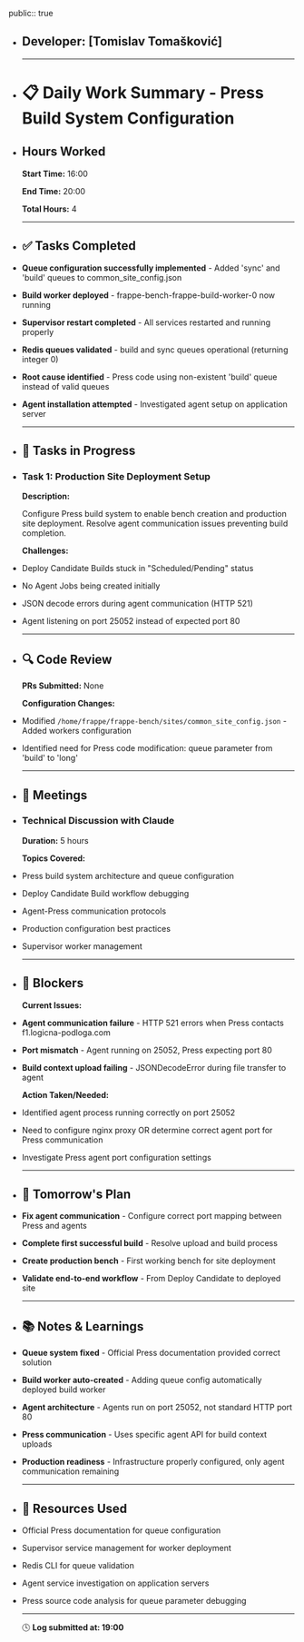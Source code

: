 public:: true

- ## Developer: [Tomislav Tomašković]
  
  ---
- # 📋  **Daily Work Summary - Press Build System Configuration**
- ##  **Hours Worked**
  
  **Start Time:** 16:00
  
  **End Time:** 20:00
  
  **Total Hours:** 4
  
  ---
- ## ✅  **Tasks Completed**
- **Queue configuration successfully implemented** - Added 'sync' and 'build' queues to common_site_config.json
- **Build worker deployed** - frappe-bench-frappe-build-worker-0 now running
- **Supervisor restart completed** - All services restarted and running properly
- **Redis queues validated** - build and sync queues operational (returning integer 0)
- **Root cause identified** - Press code using non-existent 'build' queue instead of valid queues
- **Agent installation attempted** - Investigated agent setup on application server
  
  ---
- ## 🔄  **Tasks in Progress**
- ### **Task 1: Production Site Deployment Setup**
  
  **Description:**
  
  Configure Press build system to enable bench creation and production site deployment. Resolve agent communication issues preventing build completion.
  
  **Challenges:**
- Deploy Candidate Builds stuck in "Scheduled/Pending" status
- No Agent Jobs being created initially
- JSON decode errors during agent communication (HTTP 521)
- Agent listening on port 25052 instead of expected port 80
  
  ---
- ## 🔍  **Code Review**
  
  **PRs Submitted:** None
  
  **Configuration Changes:**
- Modified `/home/frappe/frappe-bench/sites/common_site_config.json` - Added workers configuration
- Identified need for Press code modification: queue parameter from 'build' to 'long'
  
  ---
- ## 💬  **Meetings**
- ### **Technical Discussion with Claude**
  
  **Duration:** 5 hours
  
  **Topics Covered:**
- Press build system architecture and queue configuration
- Deploy Candidate Build workflow debugging
- Agent-Press communication protocols
- Production configuration best practices
- Supervisor worker management
  
  ---
- ## 🚧  **Blockers**
  
  **Current Issues:**
- **Agent communication failure** - HTTP 521 errors when Press contacts f1.logicna-podloga.com
- **Port mismatch** - Agent running on 25052, Press expecting port 80
- **Build context upload failing** - JSONDecodeError during file transfer to agent
  
  **Action Taken/Needed:**
- Identified agent process running correctly on port 25052
- Need to configure nginx proxy OR determine correct agent port for Press communication
- Investigate Press agent port configuration settings
  
  ---
- ## 📅  **Tomorrow's Plan**
- **Fix agent communication** - Configure correct port mapping between Press and agents
- **Complete first successful build** - Resolve upload and build process
- **Create production bench** - First working bench for site deployment
- **Validate end-to-end workflow** - From Deploy Candidate to deployed site
  
  ---
- ## 📚  **Notes & Learnings**
- **Queue system fixed** - Official Press documentation provided correct solution
- **Build worker auto-created** - Adding queue config automatically deployed build worker
- **Agent architecture** - Agents run on port 25052, not standard HTTP port 80
- **Press communication** - Uses specific agent API for build context uploads
- **Production readiness** - Infrastructure properly configured, only agent communication remaining
  
  ---
- ## 🔧  **Resources Used**
- Official Press documentation for queue configuration
- Supervisor service management for worker deployment
- Redis CLI for queue validation
- Agent service investigation on application servers
- Press source code analysis for queue parameter debugging
  
  ---
  
  🕓 **Log submitted at: 19:00**
